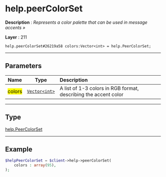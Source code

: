 # help.peerColorSet

**Description** : *Represents a color palette that can be used in message accents »*

**Layer** : 211

```tl
help.peerColorSet#26219a58 colors:Vector<int> = help.PeerColorSet;
```

---

## Parameters

| Name | Type | Description |
| :---: | :---: | :--- |
| <mark>colors</mark> | [`Vector<int>`](type/int) | A list of 1-3 colors in RGB format, describing the accent color |

---

## Type

[help.PeerColorSet](type/help.PeerColorSet)

---

## Example

```php
$helpPeerColorSet = $client->help->peerColorSet(
	colors : array(95),
);
```